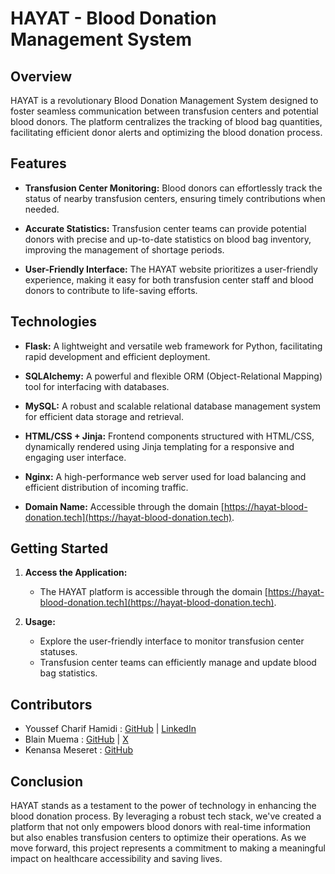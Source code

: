 # HAYAT - Blood Donation Management System

## Overview

HAYAT is a revolutionary Blood Donation Management System designed to foster seamless communication between transfusion centers and potential blood donors. The platform centralizes the tracking of blood bag quantities, facilitating efficient donor alerts and optimizing the blood donation process.

## Features

- **Transfusion Center Monitoring:** Blood donors can effortlessly track the status of nearby transfusion centers, ensuring timely contributions when needed.

- **Accurate Statistics:** Transfusion center teams can provide potential donors with precise and up-to-date statistics on blood bag inventory, improving the management of shortage periods.

- **User-Friendly Interface:** The HAYAT website prioritizes a user-friendly experience, making it easy for both transfusion center staff and blood donors to contribute to life-saving efforts.

## Technologies

- **Flask:** A lightweight and versatile web framework for Python, facilitating rapid development and efficient deployment.

- **SQLAlchemy:** A powerful and flexible ORM (Object-Relational Mapping) tool for interfacing with databases.

- **MySQL:** A robust and scalable relational database management system for efficient data storage and retrieval.

- **HTML/CSS + Jinja:** Frontend components structured with HTML/CSS, dynamically rendered using Jinja templating for a responsive and engaging user interface.

- **Nginx:** A high-performance web server used for load balancing and efficient distribution of incoming traffic.

- **Domain Name:** Accessible through the domain [https://hayat-blood-donation.tech](https://hayat-blood-donation.tech).

## Getting Started

1. **Access the Application:**
   - The HAYAT platform is accessible through the domain [https://hayat-blood-donation.tech](https://hayat-blood-donation.tech).

2. **Usage:**
   - Explore the user-friendly interface to monitor transfusion center statuses.
   - Transfusion center teams can efficiently manage and update blood bag statistics.

## Contributors

- Youssef Charif Hamidi : [GitHub](https://github.com/Chareef) | [LinkedIn](https://linkedin.com/in/youssef-charif-hamidi)
- Blain Muema : [GitHub](https://github.com/octocatblain) | [X](https://twitter.com/birdblain)
- Kenansa Meseret : [GitHub](https://github.com/Kenc0de)

## Conclusion

HAYAT stands as a testament to the power of technology in enhancing the blood donation process. By leveraging a robust tech stack, we've created a platform that not only empowers blood donors with real-time information but also enables transfusion centers to optimize their operations. As we move forward, this project represents a commitment to making a meaningful impact on healthcare accessibility and saving lives.
